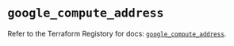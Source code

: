 # `google_compute_address`

Refer to the Terraform Registory for docs: [`google_compute_address`](https://registry.terraform.io/providers/hashicorp/google-beta/4.63.1/docs/resources/google_compute_address).
